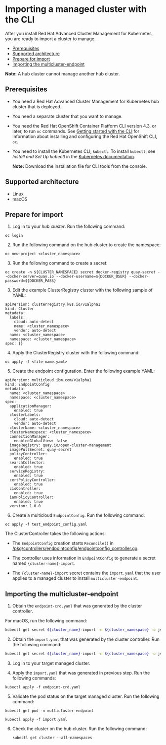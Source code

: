 # Importing a managed cluster with the CLI


After you install Red Hat Advanced Cluster Management for Kubernetes, you are ready to import a cluster to manage.


  - [Prerequisites](#prerequisites)
  - [Supported architecture](#supported-architecture)
  - [Prepare for import](#prepare-for-import)
  - [Importing the multicluster-endpoint](#importing-the-multicluster-endpoint)
    
  **Note:** A hub cluster cannot manage another hub cluster.
    
## Prerequisites

* You need a Red Hat Advanced Cluster Management for Kubernetes hub cluster that is deployed.

* You need a separate cluster that you want to manage.

* You need the Red Hat OpenShift Container Platform CLI version 4.3, or later, to run `oc` commands. See [Getting started with the CLI](https://docs.openshift.com/container-platform/4.3/cli_reference/openshift_cli/getting-started-cli.html) for information about installing and configuring the Red Hat OpenShift CLI, `oc`.

* You need to install the Kubernetes CLI, `kubectl`. To install `kubectl`, see _Install and Set Up kubectl_ in the [Kubernetes documentation](https://kubernetes.io/docs/tasks/tools/install-kubectl/#install-kubectl-on-macos).

  **Note:** Download the installation file for CLI tools from the console.

## Supported architecture

* Linux
* macOS

## Prepare for import

1. Log in to your _hub cluster_. Run the following command:
   
  ```
  oc login
  ```

2. Run the following command on the hub cluster to create the namespace:

  ```
  oc new-project <cluster_namespace>
  ```

3. Run the following command to create a secret:

  ```
  oc create -n ${CLUSTER_NAMESPACE} secret docker-registry quay-secret --docker-server=quay.io --docker-username=${DOCKER_USER} --docker-password=${DOCKER_PASS}
  ```
  
3. Edit the example ClusterRegistry cluster with the following sample of YAML:

  ```
  apiVersion: clusterregistry.k8s.io/v1alpha1
  kind: Cluster
  metadata:
    labels:
      cloud: auto-detect
      name: <cluster_namespace>
      vendor: auto-detect
    name: <cluster_namespace>
    namespace: <cluster_namespace>
  spec: {}
  ```

4. Apply the ClusterRegistry cluster with the following command: 

  ```
  oc apply -f <file-name.yaml>
  ```
   
5. Create the endpoint configuration. Enter the following example YAML:

  ```
  apiVersion: multicloud.ibm.com/v1alpha1
  kind: EndpointConfig
  metadata:
    name: <cluster_namespace>
    namespace: <cluster_namespace>
  spec:
    applicationManager:
      enabled: true
    clusterLabels:
      cloud: auto-detect
      vendor: auto-detect
    clusterName: <cluster_namespace>
    clusterNamespace: <cluster_namespace>
    connectionManager:
      enabledGlobalView: false
    imageRegistry: quay.io/open-cluster-management
    imagePullSecret: quay-secret
    policyController:
      enabled: true
    searchCollector:
      enabled: true
    serviceRegistry:
      enabled: true
    certPolicyController:
      enabled: true
    cisController:
      enabled: true
    iamPolicyController:
      enabled: true
    version: 1.0.0
  ```
6. Create a multicloud `EndpointConfig`. Run the following command: 

  ```
  oc apply -f test_endpoint_config.yaml
  ```

The ClusterController takes the following actions:

- The `EndpointConfig` creation starts `Reconcile()` in [/pkg/controllers/endpointconfig/endpointconfig_controller.go](https://github.com/open-cluster-management/rcm-controller/blob/master/pkg/controller/endpointconfig/endpointconfig_controller.go).
  
- The controller uses information in `EndpointConfig` to generate a secret named `{cluster-name}-import`.
  
- The `{cluster-name}-import` secret contains the `import.yaml` that the user applies to a managed cluster to install `multicluster-endpoint`.

## Importing the multicluster-endpoint

1. Obtain the `endpoint-crd.yaml` that was generated by the cluster controller.

  For macOS, run the following command:

  ```bash
  kubectl get secret ${cluster_name}-import -n ${cluster_namespace} -o jsonpath={.data.endpoint-crd\\.yaml} | base64 --decode > endpoint-crd.yaml
  ```

2. Obtain the `import.yaml` that was generated by the cluster controller. Run the following command:

  ```bash
  kubectl get secret ${cluster_name}-import -n ${cluster_namespace} -o jsonpath={.data.import\\.yaml} | base64 --decode > import.yaml
  ```

3. Log in to your target managed cluster.
  
4. Apply the `import.yaml` that was generated in previous step. Run the following commands:
  
  ```
  kubectl apply -f endpoint-crd.yaml
  ```

5. Validate the pod status on the target managed cluster. Run the following command:
   
  ```
  kubectl get pod -n multicluster-endpoint
  ```

  ```
  kubectl apply -f import.yaml
  ```

6. Check the cluster on the hub cluster. Run the following command:
   
   ```
   kubectl get cluster --all-namespaces
   ```
